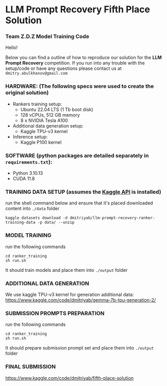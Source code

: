 # LLM Prompt Recovery Fifth Place Solution
### Team Z.D.Z Model Training Code

Hello!

Below you can find a outline of how to reproduce our solution for the **LLM Prompt Recovery** competition.
If you run into any trouble with the setup/code or have any questions please contact us at `dmitry.abulkhanov@gmail.com`

### HARDWARE: (The following specs were used to create the original solution)
* Rankers training setup:
  * Ubuntu 22.04 LTS (1 Tb boot disk)
  * 128 vCPUs, 512 GB memory
  * 8 x NVIDIA Tesla A100
* Additional data generation setup:
  * Kaggle TPU-v3 kernel
* Inference setup:
  * Kaggle P100 kernel

### SOFTWARE (python packages are detailed separately in `requirements.txt`):
* Python 3.10.13
* CUDA 11.8

### TRAINING DATA SETUP (assumes the [Kaggle API](https://github.com/Kaggle/kaggle-api) is installed)
run  the shell command below and ensure that it's placed downloaded content into `./data` folder
```
kaggle datasets download -d dmitriyab/llm-prompt-recovery-ranker-training-data -p data/ --unzip

```

### MODEL TRAINING
run the following commands
```
cd ranker_training
sh run.sh
```
It should train models and place them into `./output` folder

### ADDITIONAL DATA GENERATION
We use kaggle TPU-v3 kernel for generation additional data:
https://www.kaggle.com/code/dmitriyab/gemma-7b-tpu-generation-2/


### SUBMISSION PROMPTS PREPARATION
run the following commands
```
cd ranker_training
sh run.sh
```
It should prepare submission prompt set and place them into `./output` folder

### FINAL SUBMISSION

https://www.kaggle.com/code/dmitriyab/fifth-place-solution

